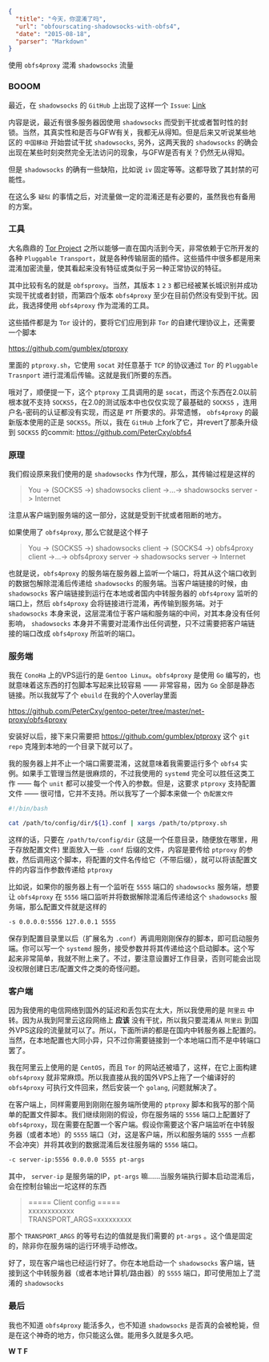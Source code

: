 ```json
{
  "title": "今天，你混淆了吗",
  "url": "obfourscating-shadowsocks-with-obfs4",
  "date": "2015-08-18",
  "parser": "Markdown"
}
```


使用 `obfs4proxy` 混淆 `shadowsocks` 流量

### BOOOM

最近，在 `shadowsocks` 的 `GitHub` 上出现了这样一个 `Issue`: [Link](https://github.com/shadowsocks/shadowsocks/issues/410)

内容是说，最近有很多服务器因使用 `shadowsocks` 而受到干扰或者暂时性的封锁。当然，其真实性和是否与GFW有关，我都无从得知。但是后来又听说某些地区的 `中国移动` 开始尝试干扰 `shadowsocks`, 另外，这两天我的 `shadowsocks` 的确会出现在某些时刻突然完全无法访问的现象，与GFW是否有关？仍然无从得知。

但是 `shadowsocks` 的确有一些缺陷，比如说 `iv` 固定等等。这都导致了其封禁的可能性。

在这么多 `疑似` 的事情之后，对流量做一定的混淆还是有必要的，虽然我也有备用的方案。

### 工具

大名鼎鼎的 [Tor Project](https://www.torproject.org/) 之所以能够一直在国内活到今天，非常依赖于它所开发的各种 `Pluggable Transport`，就是各种传输层面的插件。这些插件中很多都是用来混淆加密流量，使其看起来没有特征或类似于另一种正常协议的特征。

其中比较有名的就是 `obfsproxy`。当然，其版本 `1` `2` `3` 都已经被某长城识别并成功实现干扰或者封锁，而第四个版本 `obfs4proxy` 至少在目前仍然没有受到干扰。因此，我选择使用 `obfs4proxy` 作为混淆的工具。

这些插件都是为 `Tor` 设计的，要将它们应用到非 `Tor` 的自建代理协议上，还需要一个脚本

<https://github.com/gumblex/ptproxy>

里面的 `ptproxy.sh`，它使用 `socat` 对任意基于 `TCP` 的协议通过 `Tor` 的 `Pluggable Trasnport` 进行混淆后传输。这就是我们所要的东西。

哦对了，顺便提一下，这个 `ptproxy` 工具调用的是 `socat`，而这个东西在2.0以前根本就不支持 `SOCKS5`，在2.0的测试版本中也仅仅实现了最基础的 `SOCKS5` ，连用户名-密码的认证都没有实现，而这是 `PT` 所要求的。非常遗憾， `obfs4proxy` 的最新版本使用的正是 `SOCKS5`。所以，我在 `GitHub` 上fork了它，并revert了那条升级到 `SOCKS5` 的commit: <https://github.com/PeterCxy/obfs4>

### 原理

我们假设原来我们使用的是 `shadowsocks` 作为代理，那么，其传输过程是这样的

> You -> (SOCKS5 ->) shadowsocks client ->...-> shadowsocks server -> Internet

注意从客户端到服务端的这一部分，这就是受到干扰或者阻断的地方。

如果使用了 `obfs4proxy`, 那么它就是这个样子

> You -> (SOCKS5 ->) shadowsocks client -> (SOCKS4 ->) obfs4proxy client ->...-> obfs4proxy server -> shadowsocks server -> Internet

也就是说，`obfs4proxy` 的服务端在服务器上监听一个端口，将其从这个端口收到的数据包解除混淆后传递给 `shadowsocks` 的服务端。当客户端链接的时候，由 `shadowsocks` 客户端链接到运行在本地或者国内中转服务器的 `obfs4proxy` 监听的端口上，然后 `obfs4proxy` 会将链接进行混淆，再传输到服务端。对于 `shadowsocks` 本身来说，这层混淆位于客户端和服务端的中间，对其本身没有任何影响， `shadowsocks` 本身并不需要对混淆作出任何调整，只不过需要把客户端链接的端口改成 `obfs4proxy` 所监听的端口。

### 服务端

我在 `ConoHa` 上的VPS运行的是 `Gentoo Linux`。`obfs4proxy` 是使用 `Go` 编写的，也就意味着这东西的打包脚本写起来比较容易 —— 非常容易，因为 `Go` 全部是静态链接。所以我就写了个 `ebuild` 在我的个人overlay里面

<https://github.com/PeterCxy/gentoo-peter/tree/master/net-proxy/obfs4proxy>

安装好以后，接下来只需要把 <https://github.com/gumblex/ptproxy> 这个 `git repo` 克隆到本地的一个目录下就可以了。

我的服务器上并不止一个端口需要混淆，这就意味着我需要运行多个 `obfs4` 实例。如果手工管理当然是很麻烦的，不过我使用的 `systemd` 完全可以胜任这类工作 —— 每个 `unit` 都可以接受一个传入的参数。但是，这要求 `ptproxy` 支持配置文件 —— 很可惜，它并不支持。所以我写了一个脚本来做一个 `伪配置文件`

```bash
#!/bin/bash

cat /path/to/config/dir/${1}.conf | xargs /path/to/ptproxy.sh
```

这样的话，只要在 `/path/to/config/dir` (这是一个任意目录，随便放在哪里，用于存放配置文件) 里面放入一些 `.conf` 后缀的文件，内容是要传给 `ptproxy` 的参数，然后调用这个脚本，将配置的文件名传给它（不带后缀），就可以将该配置文件的内容当作参数传递给 `ptproxy`

比如说，如果你的服务器上有一个监听在 `5555` 端口的 `shadowsocks` 服务端，想要让 `obfs4proxy` 在 `5556` 端口监听并将数据解除混淆后传递给这个 `shadowsocks` 服务端，那么配置文件就是这样的

```bash
-s 0.0.0.0:5556 127.0.0.1 5555
```

保存到配置目录里以后（扩展名为 `.conf`）再调用刚刚保存的脚本，即可启动服务端。你可以写一个 `systemd` 服务，接受参数并将其传递给这个启动脚本。这个写起来非常简单，我就不附上来了。不过，要注意设置好工作目录，否则可能会出现没权限创建日志/配置文件之类的奇怪问题。

### 客户端

因为我使用的电信网络到国外的延迟和丢包实在太大，所以我使用的是 `阿里云` 中转。因为从我到阿里云这段网络上 __应该__ 没有干扰，所以我只要混淆从 `阿里云` 到国外VPS这段的流量就可以了。所以，下面所讲的都是在国内中转服务器上配置的。当然，在本地配置也大同小异，只不过你需要链接到一个本地端口而不是中转端口罢了。

我在阿里云上使用的是 `CentOS`，而且 `Tor` 的网站还被墙了，这样，在它上面构建 `obfs4proxy` 就非常麻烦。所以我直接从我的国外VPS上拖了一个编译好的 `obfs4proxy` 可执行文件回来，然后安装一个 `golang`, 问题就解决了。

在客户端上，同样需要用到刚刚在服务端所使用的 `ptproxy` 脚本和我写的那个简单的配置文件脚本。我们继续刚刚的假设，你在服务端的 `5556` 端口上配置好了 `obfs4proxy`，现在需要在配置一个客户端。假设你需要这个客户端监听在中转服务器（或者本地）的 `5555` 端口（对，这是客户端，所以和服务端的 `5555` 一点都不会冲突）并将其收到的数据混淆后发往服务端的 `5556` 端口。

```bash
-c server-ip:5556 0.0.0.0 5555 pt-args
```

其中， `server-ip` 是服务端的IP，`pt-args` 嘛……当服务端执行脚本启动混淆后，会在控制台输出一坨这样的东西

> ===== Client config =====  
> xxxxxxxxxxxx  
> TRANSPORT_ARGS=xxxxxxxxx

那个 `TRANSPORT_ARGS` 的等号右边的值就是我们需要的 `pt-args` 。这个值是固定的，除非你在服务端的运行环境手动修改。

好了，现在客户端也已经运行好了。你在本地启动一个 `shadowsocks` 客户端，链接到这个中转服务器（或者本地计算机/路由器）的 `5555` 端口，即可使用加上了混淆的 `shadowsocks`

### 最后

我也不知道 `obfs4proxy` 能活多久，也不知道 `shadowsocks` 是否真的会被枪毙，但是在这个神奇的地方，你只能这么做。能用多久就是多久吧。

__W T F__
